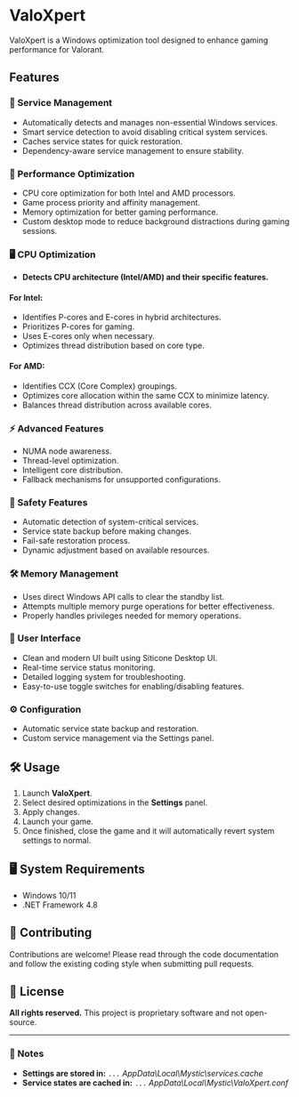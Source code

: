 # ValoXpert

ValoXpert is a Windows optimization tool designed to enhance gaming performance for Valorant.

## Features

### 🔧 Service Management
- Automatically detects and manages non-essential Windows services.
- Smart service detection to avoid disabling critical system services.
- Caches service states for quick restoration.
- Dependency-aware service management to ensure stability.

### 🚀 Performance Optimization
- CPU core optimization for both Intel and AMD processors.
- Game process priority and affinity management.
- Memory optimization for better gaming performance.
- Custom desktop mode to reduce background distractions during gaming sessions.

### 🖥 CPU Optimization
- **Detects CPU architecture (Intel/AMD) and their specific features.**

#### For Intel:
- Identifies P-cores and E-cores in hybrid architectures.
- Prioritizes P-cores for gaming.
- Uses E-cores only when necessary.
- Optimizes thread distribution based on core type.

#### For AMD:
- Identifies CCX (Core Complex) groupings.
- Optimizes core allocation within the same CCX to minimize latency.
- Balances thread distribution across available cores.

### ⚡ Advanced Features
- NUMA node awareness.
- Thread-level optimization.
- Intelligent core distribution.
- Fallback mechanisms for unsupported configurations.

### 🔐 Safety Features
- Automatic detection of system-critical services.
- Service state backup before making changes.
- Fail-safe restoration process.
- Dynamic adjustment based on available resources.

### 🛠 Memory Management
- Uses direct Windows API calls to clear the standby list.
- Attempts multiple memory purge operations for better effectiveness.
- Properly handles privileges needed for memory operations.

### 🎨 User Interface
- Clean and modern UI built using Siticone Desktop UI.
- Real-time service status monitoring.
- Detailed logging system for troubleshooting.
- Easy-to-use toggle switches for enabling/disabling features.

### ⚙️ Configuration
- Automatic service state backup and restoration.
- Custom service management via the Settings panel.

## 🛠 Usage
1. Launch **ValoXpert**.
2. Select desired optimizations in the **Settings** panel.
3. Apply changes.
4. Launch your game.
5. Once finished, close the game and it will automatically revert system settings to normal.

## 🖥 System Requirements
- Windows 10/11
- .NET Framework 4.8

## 🤝 Contributing
Contributions are welcome! Please read through the code documentation and follow the existing coding style when submitting pull requests.

## 📜 License
**All rights reserved.** This project is proprietary software and not open-source.

---

### 📌 Notes
- **Settings are stored in:** `...` *AppData\Local\Mystic\services.cache*
- **Service states are cached in:** `...` *AppData\Local\Mystic\ValoXpert.conf*
